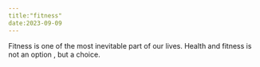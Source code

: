 ```yaml
---
title:"fitness"
date:2023-09-09
---
```

Fitness is one of the most inevitable part of our lives. Health and fitness is not an option , but a choice.

